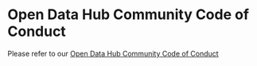 # Open Data Hub Community Code of Conduct

Please refer to our [Open Data Hub Community Code of Conduct](https://github.com/opendatahub-io/opendatahub-community/blob/master/CODE_OF_CONDUCT.md)